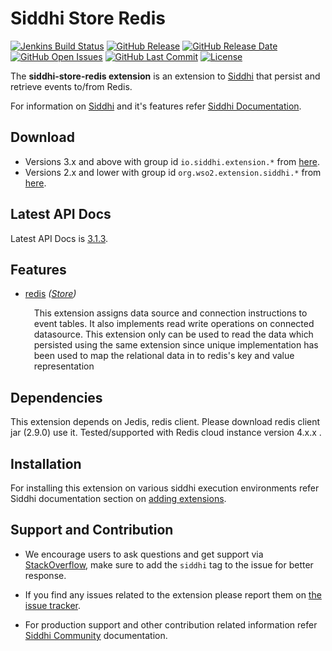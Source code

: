 Siddhi Store Redis
===================

  [![Jenkins Build Status](https://wso2.org/jenkins/job/siddhi/job/siddhi-store-redis/badge/icon)](https://wso2.org/jenkins/job/siddhi/job/siddhi-store-redis/)
  [![GitHub Release](https://img.shields.io/github/release/siddhi-io/siddhi-store-redis.svg)](https://github.com/siddhi-io/siddhi-store-redis/releases)
  [![GitHub Release Date](https://img.shields.io/github/release-date/siddhi-io/siddhi-store-redis.svg)](https://github.com/siddhi-io/siddhi-store-redis/releases)
  [![GitHub Open Issues](https://img.shields.io/github/issues-raw/siddhi-io/siddhi-store-redis.svg)](https://github.com/siddhi-io/siddhi-store-redis/issues)
  [![GitHub Last Commit](https://img.shields.io/github/last-commit/siddhi-io/siddhi-store-redis.svg)](https://github.com/siddhi-io/siddhi-store-redis/commits/master)
  [![License](https://img.shields.io/badge/License-Apache%202.0-blue.svg)](https://opensource.org/licenses/Apache-2.0)

The **siddhi-store-redis extension** is an extension to <a target="_blank" href="https://wso2.github.io/siddhi">Siddhi</a> that persist and retrieve events to/from Redis.

For information on <a target="_blank" href="https://siddhi.io/">Siddhi</a> and it's features refer <a target="_blank" href="https://siddhi.io/redirect/docs.html">Siddhi Documentation</a>. 

## Download

* Versions 3.x and above with group id `io.siddhi.extension.*` from <a target="_blank" href="https://mvnrepository.com/artifact/io.siddhi.extension.store.redis/siddhi-store-redis/">here</a>.
* Versions 2.x and lower with group id `org.wso2.extension.siddhi.*` from <a target="_blank" href="https://mvnrepository.com/artifact/org.wso2.extension.siddhi.store.redis/siddhi-store-redis">here</a>.

## Latest API Docs 

Latest API Docs is <a target="_blank" href="https://siddhi-io.github.io/siddhi-store-redis/api/3.1.3">3.1.3</a>.

## Features

* <a target="_blank" href="https://siddhi-io.github.io/siddhi-store-redis/api/3.1.3/#redis-store">redis</a> *(<a target="_blank" href="http://siddhi.io/en/v5.1/docs/query-guide/#store">Store</a>)*<br> <div style="padding-left: 1em;"><p><p style="word-wrap: break-word;margin: 0;">This extension assigns data source and connection instructions to event tables. It also implements read write operations on connected datasource. This extension only can be used to read the data which persisted using the same extension since unique implementation has been used to map the relational data in to redis's key and value representation</p></p></div>

## Dependencies 

This extension depends on Jedis, redis client. Please download redis client jar (2.9.0) use it.
Tested/supported with Redis cloud instance version 4.x.x .

## Installation

For installing this extension on various siddhi execution environments refer Siddhi documentation section on <a target="_blank" href="https://siddhi.io/redirect/add-extensions.html">adding extensions</a>.

## Support and Contribution

* We encourage users to ask questions and get support via <a target="_blank" href="https://stackoverflow.com/questions/tagged/siddhi">StackOverflow</a>, make sure to add the `siddhi` tag to the issue for better response.

* If you find any issues related to the extension please report them on <a target="_blank" href="https://github.com/siddhi-io/siddhi-execution-string/issues">the issue tracker</a>.

* For production support and other contribution related information refer <a target="_blank" href="https://siddhi.io/community/">Siddhi Community</a> documentation.

